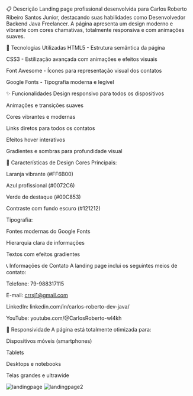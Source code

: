📋 Descrição
Landing page profissional desenvolvida para Carlos Roberto Ribeiro Santos Junior, destacando suas habilidades como Desenvolvedor Backend Java Freelancer. A página apresenta um design moderno e vibrante com cores chamativas, totalmente responsiva e com animações suaves.

🚀 Tecnologias Utilizadas
HTML5 - Estrutura semântica da página

CSS3 - Estilização avançada com animações e efeitos visuais

Font Awesome - Ícones para representação visual dos contatos

Google Fonts - Tipografia moderna e legível

✨ Funcionalidades
Design responsivo para todos os dispositivos

Animações e transições suaves

Cores vibrantes e modernas

Links diretos para todos os contatos

Efeitos hover interativos

Gradientes e sombras para profundidade visual

🎨 Características de Design
Cores Principais:

Laranja vibrante (#FF6B00)

Azul profissional (#0072C6)

Verde de destaque (#00C853)

Contraste com fundo escuro (#121212)

Tipografia:

Fontes modernas do Google Fonts

Hierarquia clara de informações

Textos com efeitos gradientes

📞 Informações de Contato
A landing page inclui os seguintes meios de contato:

Telefone: 79-988317115

E-mail: crrsj1@gmail.com

LinkedIn: linkedin.com/in/carlos-roberto-dev-java/

YouTube: youtube.com/@CarlosRoberto-wl4kh

📱 Responsividade
A página está totalmente otimizada para:

Dispositivos móveis (smartphones)

Tablets

Desktops e notebooks

Telas grandes e ultrawide

![landingpage](https://github.com/user-attachments/assets/2aae6de1-890b-414f-91b8-bc9cc8bbeded)
![landingpage2](https://github.com/user-attachments/assets/c80c50aa-35da-4edb-b1cc-95593e8831fb)
